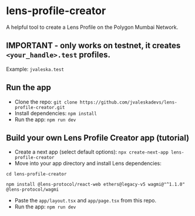 # lens-profile-creator
A helpful tool to create a Lens Profile on the Polygon Mumbai Network.

## IMPORTANT - only works on testnet, it creates `<your_handle>.test` profiles. 
Example: 
`jvaleska.test`

## Run the app

- Clone the repo:
`git clone https://github.com/jvaleskadevs/lens-profile-creator.git`
- Install dependencies:
`npm install`
- Run the app:
`npm run dev`

## Build your own Lens Profile Creator app (tutorial)

- Create a next app (select default options):
`npx create-next-app lens-profile-creator`
- Move into your app directory and install Lens dependencies:
```
cd lens-profile-creator

npm install @lens-protocol/react-web ethers@legacy-v5 wagmi@"^1.1.0" @lens-protocol/wagmi
```
- Paste the `app/layout.tsx` and `app/page.tsx` from this repo.
- Run the app:
`npm run dev`
